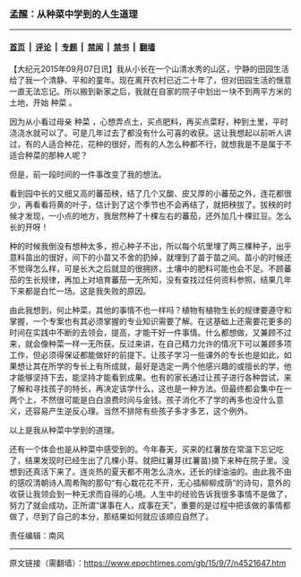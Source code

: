 ### 孟醒：从种菜中学到的人生道理

---

#### [首页](../../../..?n4521647) &nbsp;|&nbsp; [评论](../../../../../epoch-comment?n4521647) &nbsp;|&nbsp; [专题](../../../../../epoch-special?n4521647) &nbsp;|&nbsp; [禁闻](../../../../../epoch-news?n4521647) &nbsp;|&nbsp; [禁书](../../../../../books?n4521647) &nbsp;|&nbsp; [翻墙](https://github.com/gfw-breaker/nogfw/blob/master/README.md?n4521647)


<div class="post_content" id="artbody" itemprop="articleBody">
 <!-- article content begin -->
 <p>
  【大纪元2015年09月07日讯】我从小长在一个山清水秀的山区，宁静的田园生活给了我一个清静、平和的童年。现在离开农村已近二十年了，但对田园生活的惬意一直无法忘记。所以搬到新家之后，我就在自家的院子中划出一块不到两平方米的土地，开始
  <ok href="https://www.epochtimes.com/gb/tag/%E7%A7%8D%E8%8F%9C.html">
   种菜
  </ok>
  。
 </p>
 <p>
  因为从小看过母亲
  <ok href="https://www.epochtimes.com/gb/tag/%E7%A7%8D%E8%8F%9C.html">
   种菜
  </ok>
  ，心想弄点土，买点肥料，再买点菜籽，种到土里，平时浇浇水就可以了。可是几年过去了都没有什么可喜的收获。这让我想起以前听人讲过，有的人适合种花，花种的很好，而有的人怎么种都不行，就想我是不是属于不适合种菜的那种人呢？
 </p>
 <p>
  但是，前一段时间的一件事改变了我的想法。
 </p>
 <p>
  看到园中长的又细又高的蕃茄秧，结了几个又酸、皮又厚的小蕃茄之外，连花都很少，再看看将黄的叶子，估计到了这个季节也不会再结了，就把秧拔了。拔秧的时候才发现，一小点的地方，我居然种了十棵左右的蕃茄，还外加几十棵豇豆。怎么长的开呀！
 </p>
 <p>
  种的时候我倒没有想种太多，担心种子不出，所以每个坑里埋了两三棵种子，出乎意料苗出的很好，间下的小苗又不舍的扔掉，就埋到了苗于苗之间。苗小的时候还不觉得怎么样，可是长大之后就显的很拥挤，土壤中的肥料可能也会不足。不顾蕃茄的生长规律，再加上对培育蕃茄一无所知，没有查找过任何资料参照，结果几年下来都是白忙一场。这是我失败的原因。
 </p>
 <p>
  由此我想到，何止种菜，其他的事情不也一样吗？植物有植物生长的规律要遵守和掌握，一个专案也有其必须掌握的专业知识需要了解。在这基础上还需要花更多的时间在实践中不断的去领会，提高，才能干好一件事情。什么都想做，又兼顾不过来，就会像种菜一样一无所获。反过来讲，在自己精力允许的情况下可以兼顾多项工作，但必须得保证都能做好的前提下。让孩子学习一些课外的专长也是如此，如果想让其在所学的专长上有所成就，最好是选定一两个他感兴趣的或擅长的学，他才能够坚持下去，能坚持才能看到成果。也有的家长通过让孩子进行各种尝试，来了解和寻找孩子的特长，再决定该学什么，这也是一种方法。但最终都会集中在一两个上，不然很可能是白白浪费时间与金钱。孩子消化不了学的再多也没什么意义，还容易产生逆反心理。当然不排除有些孩子多才多艺，这个例外。
 </p>
 <p>
  以上是我从种菜中学到的道理。
 </p>
 <p>
  还有一个体会也是从种菜中感受到的。今年春天，买来的红薯放在常温下忘记吃了，结果发现时已经生出了几棵小芽。就把红薯芽(红薯苗)摘下来种在院子里。没想到还真活下来了。连炎热的夏天都不用怎么浇水，还长的绿油油的。由此我不由的感叹清朝诗人周希陶的那句“有心栽花花不开，无心插柳柳成荫”的诗句，意外的收获让我领会到一种无求而自得的心境。人生中的经验告诉我很多事情不是做了，努力了就会成功，正所谓“谋事在人，成事在天”，重要的是过程中把该做的事情都做了，尽到了自己的本分，那结果如何就应该顺应自然了。
 </p>
 <p>
  责任编辑：南风
 </p>
 <!-- article content end -->
 <div id="below_article_ad">
 </div>
</div>


---

原文链接（需翻墙）：https://www.epochtimes.com/gb/15/9/7/n4521647.htm